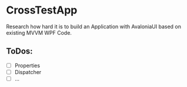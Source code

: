 CrossTestApp
============

Research how hard it is to build an Application with AvaloniaUI based on existing MVVM WPF Code.

ToDos:
------
- [ ] Properties
- [ ] Dispatcher
- [ ] ...
